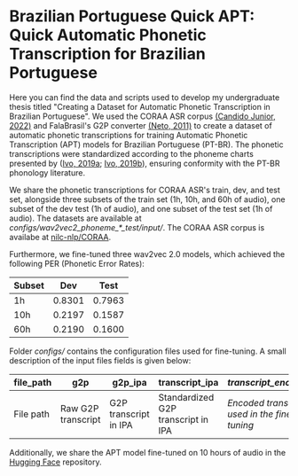 # Brazilian Portuguese Quick APT: Quick Automatic Phonetic Transcription for Brazilian Portuguese

Here you can find the data and scripts used to develop my undergraduate thesis titled "Creating a Dataset for Automatic Phonetic Transcription in Brazilian Portuguese". We used the CORAA ASR corpus [(Candido Junior, 2022)](https://doi.org/10.1007/s10579-022-09621-4) and FalaBrasil's G2P converter [(Neto, 2011)](https://doi.org/10.1007/s13173-010-0023-1) to create a dataset of automatic phonetic transcriptions for training Automatic Phonetic Transcription (APT) models for Brazilian Portuguese (PT-BR). The phonetic transcriptions were standardized according to the phoneme charts presented by ([Ivo, 2019a](https://grad.letras.ufmg.br/arquivos/monitoria/Aula%2002%20apoio.pdf); [Ivo, 2019b](https://grad.letras.ufmg.br/arquivos/monitoria/Aula%2003%20apoio.pdf)), ensuring conformity with the PT-BR phonology literature.

We share the phonetic transcriptions for CORAA ASR's train, dev, and test set, alongside three subsets of the train set (1h, 10h, and 60h of audio), one subset of the dev test (1h of audio), and one subset of the test set (1h of audio). The datasets are available at _configs/wav2vec2\_phoneme\_*\_test/input/_. The CORAA ASR corpus is availabe at [nilc-nlp/CORAA](https://github.com/nilc-nlp/CORAA).

Furthermore, we fine-tuned three wav2vec 2.0 models, which achieved the following PER (Phonetic Error Rates):

| Subset | Dev    | Test   |
|--------|--------|--------|
| 1h     | 0.8301 | 0.7963 |
| 10h    | 0.2197 | 0.1587 |
| 60h    | 0.2190 | 0.1600 |

Folder _configs/_ contains the configuration files used for fine-tuning. A small description of the input files fields is given below:

| file_path |         g2p        |        g2p_ipa        |              transcript_ipa        |             *transcript_encoded*              |
|-----------|--------------------|-----------------------|--------------------------------|--------------------------------------------|
| File path | Raw G2P transcript | G2P transcript in IPA | Standardized G2P transcript in IPA | *Encoded transcript used in the fine-tuning* |

Additionally, we share the APT model fine-tuned on 10 hours of audio in the [Hugging Face](https://huggingface.co/caiocrocha/wav2vec2-large-xlsr-53-phoneme-portuguese) repository.
